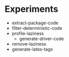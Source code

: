 
# Experiments

- extract-package-code
- filter-deterministic-code
- profile-laziness
  - generate-driver-code
- remove-laziness
- generate-latex-tags
